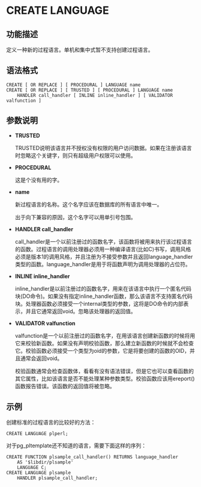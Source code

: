 # CREATE LANGUAGE

## 功能描述<a name="section113331284191"></a>

定义一种新的过程语言。单机和集中式暂不支持创建过程语言。

## 语法格式<a name="section122664751912"></a>

```
CREATE [ OR REPLACE ] [ PROCEDURAL ] LANGUAGE name
CREATE [ OR REPLACE ] [ TRUSTED ] [ PROCEDURAL ] LANGUAGE name
    HANDLER call_handler [ INLINE inline_handler ] [ VALIDATOR valfunction ]
```

## 参数说明<a name="section48568352146"></a>

-   **TRUSTED**

    TRUSTED说明该语言并不授权没有权限的用户访问数据。如果在注册该语言时忽略这个关键字，则只有超级用户权限可以使用。

-   **PROCEDURAL**

    这是个没有用的字。

-   **name**

    新过程语言的名称。这个名字应该在数据库的所有语言中唯一。

    出于向下兼容的原因，这个名字可以用单引号包围。

-   **HANDLER call\_handler**

    call\_handler是一个以前注册过的函数名字，该函数将被用来执行该过程语言的函数。过程语言的调用处理器必须用一种编译语言\(比如C\)书写，调用风格必须是版本1的调用风格，并且注册为不接受参数并且返回language\_handler类型的函数。language\_handler是用于将函数声明为调用处理器的占位符。

-   **INLINE inline\_handler**

    inline\_handler是以前注册过的函数名字，用来在该语言中执行一个匿名代码块\(DO命令\)。如果没有指定inline\_handler函数，那么该语言不支持匿名代码块。处理器函数必须接受一个internal类型的参数，这将是DO命令的内部表示，并且它通常返回void。忽略该处理器的返回值。

-   **VALIDATOR valfunction**

    valfunction是一个以前注册过的函数名字，在用该语言创建新函数的时候将用它来校验新函数。如果没有声明校验函数，那么建立新函数的时候就不会检查它。校验函数必须接受一个类型为oid的参数，它是将要创建的函数的OID，并且通常会返回void。

    校验函数通常会检查函数体，看看有没有语法错误，但是它也可以查看函数的其它属性，比如该语言是否不能处理某种参数类型。校验函数应该用ereport\(\)函数报告错误。该函数的返回值将被忽略。


## 示例<a name="section95851353171318"></a>

创建标准的过程语言的比较好的方法：

```
CREATE LANGUAGE plperl;
```

对于pg\_pltemplate还不知道的语言，需要下面这样的序列：

```
CREATE FUNCTION plsample_call_handler() RETURNS language_handler
    AS '$libdir/plsample'
    LANGUAGE C;
CREATE LANGUAGE plsample
    HANDLER plsample_call_handler;
```


